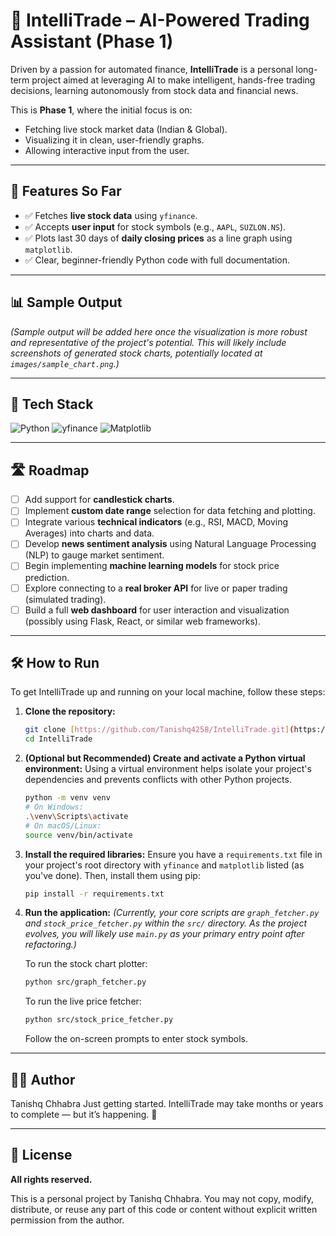 # 🤖 IntelliTrade – AI-Powered Trading Assistant (Phase 1)

Driven by a passion for automated finance, **IntelliTrade** is a personal long-term project aimed at leveraging AI to make intelligent, hands-free trading decisions, learning autonomously from stock data and financial news.

This is **Phase 1**, where the initial focus is on:
- Fetching live stock market data (Indian & Global).
- Visualizing it in clean, user-friendly graphs.
- Allowing interactive input from the user.

---

## 🚀 Features So Far

- ✅ Fetches **live stock data** using `yfinance`.
- ✅ Accepts **user input** for stock symbols (e.g., `AAPL`, `SUZLON.NS`).
- ✅ Plots last 30 days of **daily closing prices** as a line graph using `matplotlib`.
- ✅ Clear, beginner-friendly Python code with full documentation.

---

## 📊 Sample Output

*(Sample output will be added here once the visualization is more robust and representative of the project's potential. This will likely include screenshots of generated stock charts, potentially located at `images/sample_chart.png`.)*

---

## 🧰 Tech Stack

![Python](https://img.shields.io/badge/Python-3776AB?style=for-the-badge&logo=python&logoColor=white)
![yfinance](https://img.shields.io/badge/yfinance-blue?style=for-the-badge&logo=python&logoColor=white)
![Matplotlib](https://img.shields.io/badge/Matplotlib-green?style=for-the-badge&logo=matplotlib&logoColor=white)

---

## 🛣️ Roadmap

- [ ] Add support for **candlestick charts**.
- [ ] Implement **custom date range** selection for data fetching and plotting.
- [ ] Integrate various **technical indicators** (e.g., RSI, MACD, Moving Averages) into charts and data.
- [ ] Develop **news sentiment analysis** using Natural Language Processing (NLP) to gauge market sentiment.
- [ ] Begin implementing **machine learning models** for stock price prediction.
- [ ] Explore connecting to a **real broker API** for live or paper trading (simulated trading).
- [ ] Build a full **web dashboard** for user interaction and visualization (possibly using Flask, React, or similar web frameworks).

---

## 🛠️ How to Run

To get IntelliTrade up and running on your local machine, follow these steps:

1.  **Clone the repository:**
    ```bash
    git clone [https://github.com/Tanishq4258/IntelliTrade.git](https://github.com/Tanishq4258/IntelliTrade.git)
    cd IntelliTrade
    ```

2.  **(Optional but Recommended) Create and activate a Python virtual environment:**
    Using a virtual environment helps isolate your project's dependencies and prevents conflicts with other Python projects.
    ```bash
    python -m venv venv
    # On Windows:
    .\venv\Scripts\activate
    # On macOS/Linux:
    source venv/bin/activate
    ```

3.  **Install the required libraries:**
    Ensure you have a `requirements.txt` file in your project's root directory with `yfinance` and `matplotlib` listed (as you've done).
    Then, install them using pip:
    ```bash
    pip install -r requirements.txt
    ```

4.  **Run the application:**
    *(Currently, your core scripts are `graph_fetcher.py` and `stock_price_fetcher.py` within the `src/` directory. As the project evolves, you will likely use `main.py` as your primary entry point after refactoring.)*

    To run the stock chart plotter:
    ```bash
    python src/graph_fetcher.py
    ```
    To run the live price fetcher:
    ```bash
    python src/stock_price_fetcher.py
    ```
    Follow the on-screen prompts to enter stock symbols.

---

## 👨‍💻 Author

Tanishq Chhabra
Just getting started. IntelliTrade may take months or years to complete — but it’s happening. 🚀

---

## 📌 License

**All rights reserved.**

This is a personal project by Tanishq Chhabra. You may not copy, modify, distribute, or reuse any part of this code or content without explicit written permission from the author.
